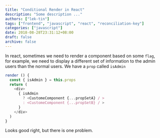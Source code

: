 ```yaml
---
title: "Conditional Render in React"
description: "Some description ..."
authors: ["lek-tin"]
tags: ["frontend", "javascript", "react", "reconciliation-key"]
categories: ["javascript"]
date: 2018-08-28T23:31:12+08:00
draft: false
archive: false
---
```

In react, sometimes we need to render a component based on some `flag`, for example, we need to display a different set of information to the admin users than the normal users. We have a `prop` called `isAdmin`
```javascript
render () {
  const { isAdmin } = this.props
  return (
    <div>
      { isAdmin
        ? <CustomeComponent {...propSetA} / >
        : <CustomeComponent {...propSetB} / >
      }
    </div>
  )
}
```
Looks good right, but there is one problem.